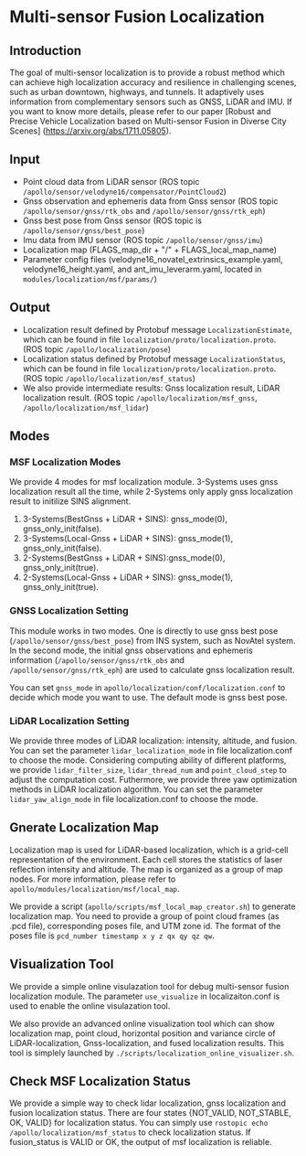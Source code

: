 # Multi-sensor Fusion Localization

## Introduction
  The goal of multi-sensor localization is to provide a robust method which can achieve high localization accuracy and resilience in challenging scenes, such as urban downtown, highways, and tunnels. It adaptively uses information from complementary sensors such as GNSS, LiDAR and IMU. If you want to know more details, please refer to our paper [Robust and Precise Vehicle Localization based on Multi-sensor Fusion in Diverse City Scenes] (https://arxiv.org/abs/1711.05805).

## Input
  * Point cloud data from LiDAR sensor (ROS topic `/apollo/sensor/velodyne16/compensator/PointCloud2`)
  * Gnss observation and ephemeris data from Gnss sensor (ROS topic `/apollo/sensor/gnss/rtk_obs` and `/apollo/sensor/gnss/rtk_eph`)
  * Gnss best pose from Gnss sensor (ROS topic is `/apollo/sensor/gnss/best_pose`)
  * Imu data from IMU sensor (ROS topic `/apollo/sensor/gnss/imu`)
  * Localization map (FLAGS_map_dir + "/" + FLAGS_local_map_name)
  * Parameter config files (velodyne16_novatel_extrinsics_example.yaml, velodyne16_height.yaml, and ant_imu_leverarm.yaml, located in `modules/localization/msf/params/`)

## Output
  * Localization result defined by Protobuf message `LocalizationEstimate`, which can be found in file `localization/proto/localization.proto`. (ROS topic `/apollo/localization/pose`)
  * Localization status defined by Protobuf message `LocalizationStatus`, which can be found in file `localization/proto/localization.proto`. (ROS topic `/apollo/localization/msf_status`)
  * We also provide intermediate results: Gnss localization result, LiDAR localization result. (ROS topic `/apollo/localization/msf_gnss`, `/apollo/localization/msf_lidar`)

## Modes

### MSF Localization Modes
  We provide 4 modes for msf localization module. 3-Systems uses gnss localization result all the time, while 2-Systems only apply gnss localization result to initilize SINS alignment.
  1. 3-Systems(BestGnss + LiDAR + SINS): gnss_mode(0), gnss_only_init(false).
  2. 3-Systems(Local-Gnss + LiDAR + SINS): gnss_mode(1), gnss_only_init(false).
  3. 2-Systems(BestGnss + LiDAR + SINS):gnss_mode(0), gnss_only_init(true).
  4. 2-Systems(Local-Gnss + LiDAR + SINS): gnss_mode(1), gnss_only_init(true).

### GNSS Localization Setting
  This module works in two modes. One is directly to use gnss best pose (`/apollo/sensor/gnss/best_pose`) from INS system, such as NovAtel system. In the second mode, the initial gnss observations and ephemeris information (`/apollo/sensor/gnss/rtk_obs` and `/apollo/sensor/gnss/rtk_eph`) are used to calculate gnss localization result.

  You can set `gnss_mode` in `apollo/localization/conf/localization.conf` to decide which mode you want to use. The default mode is gnss best pose.

### LiDAR Localization Setting
  We provide three modes of LiDAR localization: intensity, altitude, and fusion. You can set the parameter `lidar_localization_mode` in file localization.conf to choose the mode. Considering computing ability of different platforms, we provide `lidar_filter_size`, `lidar_thread_num` and `point_cloud_step` to adjust the computation cost. Futhermore, we provide three yaw optimization methods in LiDAR localization algorithm. You can set the parameter `lidar_yaw_align_mode` in file localization.conf to choose the mode.

## Gnerate Localization Map
  Localization map is used for LiDAR-based localization, which is a grid-cell representation of the environment. Each cell stores the statistics of laser reflection intensity and altitude. The map is organized as a group of map nodes. For more information, please refer to `apollo/modules/localization/msf/local_map`.

  We provide a script (`apollo/scripts/msf_local_map_creator.sh`) to generate localization map. You need to provide a group of point cloud frames (as .pcd file), corresponding poses file, and UTM zone id. The format of the poses file is `pcd_number timestamp x y z qx qy qz qw`.

## Visualization Tool
  We provide a simple online visulazation tool for debug multi-sensor fusion localization module. The parameter `use_visualize` in localizaiton.conf is used to enable the online visulazation tool.

  We also provide an advanced online visualization tool which can show localization map, point cloud, horizontal position and variance circle of LiDAR-localization, Gnss-localization, and fused localization results. This tool is simplely launched by `./scripts/localization_online_visualizer.sh`.

## Check MSF Localization Status
  We provide a simple way to check lidar localization, gnss localization and fusion localization status. There are four states {NOT_VALID, NOT_STABLE, OK, VALID} for localization status. You can simply use `rostopic echo /apollo/localization/msf_status` to check localization status. If fusion_status is VALID or OK, the output of msf localization is reliable.
